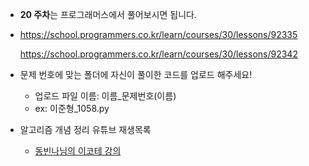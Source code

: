 - **20 주차**는 프로그래머스에서 풀어보시면 됩니다.

- https://school.programmers.co.kr/learn/courses/30/lessons/92335

  https://school.programmers.co.kr/learn/courses/30/lessons/92342
- 문제 번호에 맞는 폴더에 자신이 풀이한 코드를 업로드 해주세요! 
  - 업로드 파일 이름: 이름_문제번호(이름)
  - ex: 이준형_1058.py
- 알고리즘 개념 정리 유튜브 재생목록
  - [동빈나님의 이코테 강의](https://youtu.be/m-9pAwq1o3w) 
